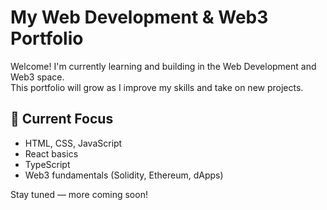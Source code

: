 # My Web Development & Web3 Portfolio

Welcome! I'm currently learning and building in the Web Development and Web3 space.  
This portfolio will grow as I improve my skills and take on new projects.

## 🔧 Current Focus
- HTML, CSS, JavaScript
- React basics
- TypeScript
- Web3 fundamentals (Solidity, Ethereum, dApps)

Stay tuned — more coming soon!
